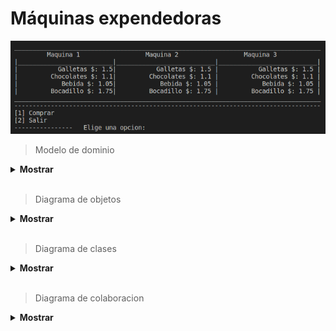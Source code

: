 # Máquinas expendedoras 

![Imagen](images/menu.png) 

> Modelo de dominio

<details><summary><b> Mostrar </b></summary>

|                modelo de dominio                   |
| :------------------------------------------------: |
|      ![Imagen](images/modelo-de-dominio.png)       |

</details>

</br>

> Diagrama de objetos

<details><summary><b> Mostrar </b></summary>

|                diagrama de objetos                 |
| :------------------------------------------------: |
|      ![Imagen](images/diagrama-de-objetos.png)     |

</details>

</br>

> Diagrama de clases

<details><summary><b> Mostrar </b></summary>

|                diagrama de clases                  |
| :------------------------------------------------: |
|      ![Imagen](images/diagrama-de-clases.PNG)      |

</details>

</br>

> Diagrama de colaboracion

<details><summary><b> Mostrar </b></summary>

|                diagrama de colaboracion                 |
| :------------------------------------------------: |
|      ![Imagen](images/diagrama colaboracion.png)      |

</details>

</br>

